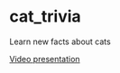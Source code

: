 # cat_trivia

Learn new facts about cats

[Video presentation](https://www.loom.com/share/2d0ce0af36c645e8b09cb1945dfa094a)

